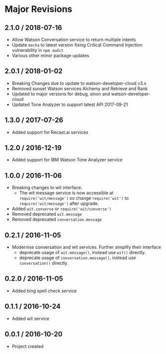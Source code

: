 Major Revisions
===============

2.1.0 / 2018-07-16
------------------

- Allow Watson Conversation service to return multiple intents
- Update `mocha` to latest version fixing Critical Command Injection vulnerability in `npm audit`
- Various other minor package updates


2.0.1 / 2018-01-02
------------------

- Breaking Changes due to update to watson-developer-cloud v3.x
- Removed sunset Watson services Alchemy and Retrieve and Rank
- Updated to major versions for debug, sinon and watson-developer-cloud
- Updated Tone Analyzer to support latest API 2017-09-21


1.3.0 / 2017-07-26
------------------

- Added support for Recast.ai services


1.2.0 / 2016-12-19
------------------

- Added support for IBM Watson Tone Analyzer service


1.0.0 / 2016-11-06
------------------

- Breaking changes to wit interface. 
  - The wit message service is now accessible at `require('wit/message')` so change `require('wit')` to `require('wit/message')` after upgrade.
- Added `wit.converse` or `require('wit/converse')`
- Removed deprecated `wit.message`
- Removed deprecated `conversation.message`


0.2.1 / 2016-11-05
------------------

- Modernise conversation and wit services. Further simplify their interface
  - deprecate usage of `wit.message()`, instead use `wit()` directly.
  - deprecate usage of `conversation.message()`, instead use `conversation()` directly.


0.2.0 / 2016-11-05
------------------

-	Added bing spell check service


0.1.1 / 2016-10-24
------------------

-	Added wit service


0.0.1 / 2016-10-20
------------------

-	Project created
